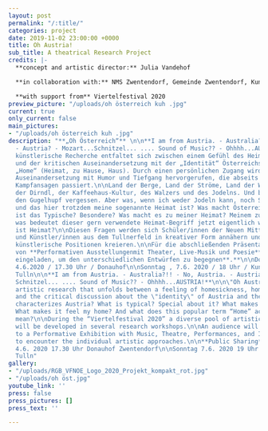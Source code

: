 ```yaml
---
layout: post
permalink: "/:title/"
categories: project
date: 2019-11-02 23:00:00 +0000
title: Oh Austria!
sub_title: A theatrical Research Project
credits: |-
  **concept and artistic director:** Julia Vandehof

  **in collaboration with:** NMS Zwentendorf, Gemeinde Zwentendorf, Kunstwerkstatt Tulln, artists from Tulln

  **with support from** Viertelfestival 2020
preview_picture: "/uploads/oh österreich kuh .jpg"
current: true
only_current: false
main_pictures:
- "/uploads/oh österreich kuh .jpg"
description: "**„Oh Österreich“** \n\n**I am from Austria. - Australia?! - No, Austria.
  - Austria? - Mozart...Schnitzel... .... Sound of Music?? - Ohhhh...AUSTRIA!**\n\nDie
  künstlerische Recherche entfaltet sich zwischen einem Gefühl des Heimwehs, der Heimatliebe
  und der kritischen Auseinandersetzung mit der „Identität“ Österreichs und des Begriffes
  „Home“ (Heimat, zu Hause, Haus). Durch einen persönlichen Zugang wird eine kritische
  Auseinandersetzung mit Humor und Tiefgang hervorgerufen, die abseits von populistischen
  Kampfansagen passiert.\n\nLand der Berge, Land der Ströme, Land der Würstlstände,
  der Dirndl, der Kaffeehaus-Kultur, des Walzers und des Jodelns. Und bitte nicht
  den Gugelhupf vergessen. Aber was, wenn ich weder Jodeln kann, noch Schnitzel mag
  und das hier trotzdem meine sogenannte Heimat ist? Was macht Österreich aus? Was
  ist das Typische? Besondere? Was macht es zu meiner Heimat? Meinem zu Hause? Und
  was bedeutet dieser gern verwendete Heimat-Begriff jetzt eigentlich wirklich? Was
  ist Heimat?\n\nDiesen Fragen werden sich Schüler/innen der Neuen Mittelschule Zwentendorf
  und Künstler/innen aus dem Tullnerfeld in kreativer Form annähern und dazu verschiedene
  künstlerische Positionen kreieren.\n\nFür die abschließenden Präsentationen in Form
  von **Performativen Ausstellungenmit Theater, Live-Musik und Poesie** wird das Publikum
  eingeladen, um den unterschiedlichen Entwürfen zu begegnen**.**\n\nDonnerstag ,
  4.6.2020 / 17.30 Uhr / Donauhof\n\nSonntag , 7.6. 2020 / 18 Uhr / Kunstwerkstatt
  Tulln\n\n**I am from Austria. - Australia?!! - No, Austria. - Austria? -Mozart...
  Schnitzel... .... Sound of Music?? - Ohhhh...AUSTRIA!**\n\n\"Oh Austria\" is an
  artistic research that unfolds between a feeling of homesickness, homeland love
  and the critical discussion about the \"identity\" of Austria and the term \"home”.\n\nWhat
  characterizes Austria? What is typical? Special about it? What makes it my home?
  What makes it feel my home? And what does this popular term “Home” actually really
  mean?\n\nDuring the “Viertelfestival 2020” a diverse pool of artistic positions
  will be developed in several research workshops.\n\nAn audience will be invited
  to a Performative Exhibition with Music, Theatre, Performances, and Installation
  to encounter the individual artistic approaches.\n\n**Public Sharing**\n\nDonnerstag
  4.6. 2020 17.30 Uhr Donauhof Zwentendorf\n\nSonntag 7.6. 2020 19 Uhr Kunstwerkstatt
  Tulln"
gallery:
- "/uploads/RGB_VFNOE_Logo_2020_Projekt_kompakt_rot.jpg"
- "/uploads/oh öst.jpg"
youtube_link: ''
press: false
press_pictures: []
press_text: ''

---
```


